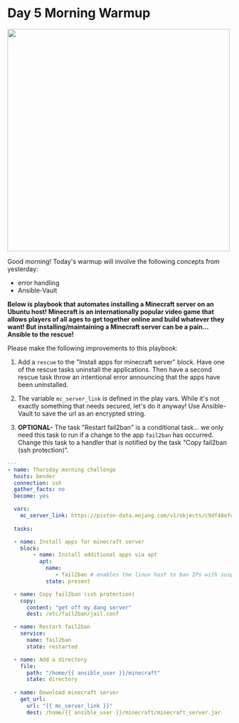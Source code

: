 # Day 5 Morning Warmup

<img src="https://geekflare.com/wp-content/uploads/2021/10/minecraft-hosting-vultr.png" width="500"/>

Good morning! Today's warmup will involve the following concepts from yesterday:

- error handling
- Ansible-Vault

**Below is playbook that automates installing a Minecraft server on an Ubuntu host! Minecraft is an internationally popular video game that allows players of all ages to get together online and build whatever they want! But installing/maintaining a Minecraft server can be a pain... Ansible to the rescue!**

Please make the following improvements to this playbook:

1. Add a `rescue` to the "Install apps for minecraft server" block. Have one of the rescue tasks uninstall the applications. Then have a second rescue task throw an intentional error announcing that the apps have been uninstalled.

0. The variable `mc_server_link` is defined in the play vars. While it's not exactly something that needs secured, let's do it anyway! Use Ansible-Vault to save the url as an encrypted string.

0. **OPTIONAL-** The task "Restart fail2ban" is a conditional task... we only need this task to run if a change to the app `fail2ban` has occurred. Change this task to a handler that is notified by the task "Copy fail2ban (ssh protection)".


```yaml
---
- name: Thursday morning challenge
  hosts: bender
  connection: ssh
  gather_facts: no
  become: yes

  vars:
    mc_server_link: https://piston-data.mojang.com/v1/objects/c9df48efed58511cdd0213c56b9013a7b5c9ac1f/server.jar
    
  tasks:

  - name: Install apps for minecraft server
    block:
        - name: Install additional apps via apt
          apt:
            name:
               - fail2ban # enables the linux host to ban IPs with suspicious SSH activity
            state: present

  - name: Copy fail2ban (ssh protection)
    copy:
      content: "get off my dang server"
      dest: /etc/fail2ban/jail.conf

  - name: Restart fail2ban
    service:
      name: fail2ban
      state: restarted

  - name: Add a directory
    file:
      path: "/home/{{ ansible_user }}/minecraft"
      state: directory
      
  - name: Download minecraft server
    get_url:
      url: "{{ mc_server_link }}"
      dest: /home/{{ ansible_user }}/minecraft/minecraft_server.jar
```
